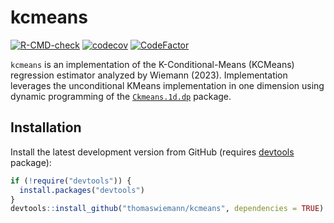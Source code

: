 
<!-- README.md is generated from README.Rmd. Please edit that file -->

# kcmeans

<!-- badges: start -->

[![R-CMD-check](https://github.com/thomaswiemann/kcmeans/actions/workflows/R-CMD-check.yaml/badge.svg)](https://github.com/thomaswiemann/kcmeans/actions/workflows/R-CMD-check.yaml)
[![codecov](https://codecov.io/gh/thomaswiemann/kcmeans/graph/badge.svg?token=1U0XDRMKEP)](https://codecov.io/gh/thomaswiemann/kcmeans)
[![CodeFactor](https://www.codefactor.io/repository/github/thomaswiemann/kcmeans/badge)](https://www.codefactor.io/repository/github/thomaswiemann/kcmeans)
<!-- badges: end -->

`kcmeans` is an implementation of the K-Conditional-Means (KCMeans)
regression estimator analyzed by Wiemann (2023). Implementation
leverages the unconditional KMeans implementation in one dimension using
dynamic programming of the
[`Ckmeans.1d.dp`](https://cran.r-project.org/web/packages/Ckmeans.1d.dp/index.html)
package.

## Installation

Install the latest development version from GitHub (requires
[devtools](https://github.com/r-lib/devtools) package):

``` r
if (!require("devtools")) {
  install.packages("devtools")
}
devtools::install_github("thomaswiemann/kcmeans", dependencies = TRUE)
```
